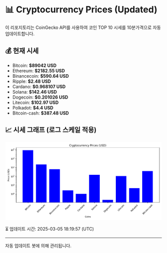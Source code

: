 
# 📊 Cryptocurrency Prices (Updated)

이 리포지토리는 CoinGecko API를 사용하여 코인 TOP 10 시세를 10분가격으로 자동 업데이트합니다.

## 💰 현재 시세
- Bitcoin: **$89042 USD**
- Ethereum: **$2182.55 USD**
- Binancecoin: **$590.64 USD**
- Ripple: **$2.48 USD**
- Cardano: **$0.968107 USD**
- Solana: **$142.46 USD**
- Dogecoin: **$0.201026 USD**
- Litecoin: **$102.97 USD**
- Polkadot: **$4.4 USD**
- Bitcoin-cash: **$387.48 USD**

## 📈 시세 그래프 (로그 스케일 적용)
![Crypto Prices](crypto_prices.png)

⏳ 업데이트 시간: 2025-03-05 18:19:57 (UTC)

---
자동 업데이트 봇에 의해 관리됩니다.
